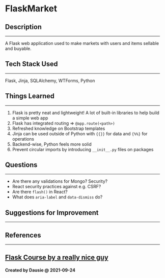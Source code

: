 # FlaskMarket


## Description
---
A Flask web application used to make markets with users and items sellable and buyable.

## Tech Stack Used
---
Flask, Jinja, SQLAlchemy, WTForms, Python

## Things Learned
---
1. Flask is pretty neat and lightweight! A lot of built-in libraries to help build a simple web app
2. Flask has integrated routing => `@app.route(<path>)`
3. Refreshed knowledge on Bootstrap templates
4. Jinja can be used outside of Python with `{{}}` for data and `{%%}` for operations
5. Backend-wise, Python feels more solid
6. Prevent circular imports by introducing `__init__.py` files on packages

## Questions
---
- Are there any validations for Mongo? Security?
- React security practices against e.g. CSRF?
- Are there `flash()` in React?
- What does `aria-label` and `data-dismiss` do?

## Suggestions for Improvement
---


## References
---
[Flask Course by a really nice guy](https://www.youtube.com/watch?v=Qr4QMBUPxWo)
---

#### Created by Dausie @ 2021-09-24